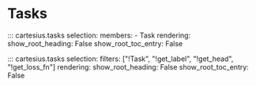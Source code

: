 # Tasks

::: cartesius.tasks
    selection:
      members: 
        - Task
    rendering:
      show_root_heading: False
      show_root_toc_entry: False

::: cartesius.tasks
    selection:
      filters: ["!Task", "!get_label", "!get_head", "!get_loss_fn"]
    rendering:
      show_root_heading: False
      show_root_toc_entry: False
